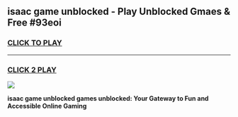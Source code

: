 
## isaac game unblocked - Play Unblocked Gmaes & Free #93eoi
<h3>
<a href="https://news.freeplayer.one?title=isaac_game_unblocked&ref=24F">CLICK TO PLAY</a></h3>
<hr>

<h3>
<a href="https://news.freeplayer.one?title=isaac_game_unblocked&ref=24F">CLICK 2 PLAY</a>
  
</h3>

<a href="https://news.freeplayer.one?title=isaac_game_unblocked&ref=24F/"><img src="https://clearcache.store/games.png"></a>


**isaac game unblocked games unblocked: Your Gateway to Fun and Accessible Online Gaming**

